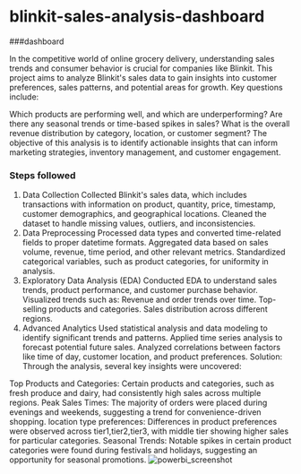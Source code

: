 # blinkit-sales-analysis-dashboard


###dashboard

In the competitive world of online grocery delivery, understanding sales trends and consumer behavior is crucial for companies like Blinkit. This project aims to analyze Blinkit's sales data to gain insights into customer preferences, sales patterns, and potential areas for growth. Key questions include:

Which products are performing well, and which are underperforming?
Are there any seasonal trends or time-based spikes in sales?
What is the overall revenue distribution by category, location, or customer segment?
The objective of this analysis is to identify actionable insights that can inform marketing strategies, inventory management, and customer engagement.
### Steps followed 
1. Data Collection
Collected Blinkit's sales data, which includes transactions with information on product, quantity, price, timestamp, customer demographics, and geographical locations.
Cleaned the dataset to handle missing values, outliers, and inconsistencies.
2. Data Preprocessing
Processed data types and converted time-related fields to proper datetime formats.
Aggregated data based on sales volume, revenue, time period, and other relevant metrics.
Standardized categorical variables, such as product categories, for uniformity in analysis.
3. Exploratory Data Analysis (EDA)
Conducted EDA to understand sales trends, product performance, and customer purchase behavior.
Visualized trends such as:
Revenue and order trends over time.
Top-selling products and categories.
Sales distribution across different regions.
4. Advanced Analytics
Used statistical analysis and data modeling to identify significant trends and patterns.
Applied time series analysis to forecast potential future sales.
Analyzed correlations between factors like time of day, customer location, and product preferences.
Solution:
Through the analysis, several key insights were uncovered:


Top Products and Categories: Certain products and categories, such as fresh produce and dairy, had consistently high sales across multiple regions.
Peak Sales Times: The majority of orders were placed during evenings and weekends, suggesting a trend for convenience-driven shopping.
location type preferences: Differences in product preferences were observed across tier1,tier2,tier3, with middle tier showing higher sales for particular categories.
Seasonal Trends: Notable spikes in certain product categories were found during festivals and holidays, suggesting an opportunity for seasonal promotions.
          ![powerbi_screenshot](https://github.com/user-attachments/assets/ba48cd30-17db-401a-b547-df374e0d472e)
  
 
  
  
  
